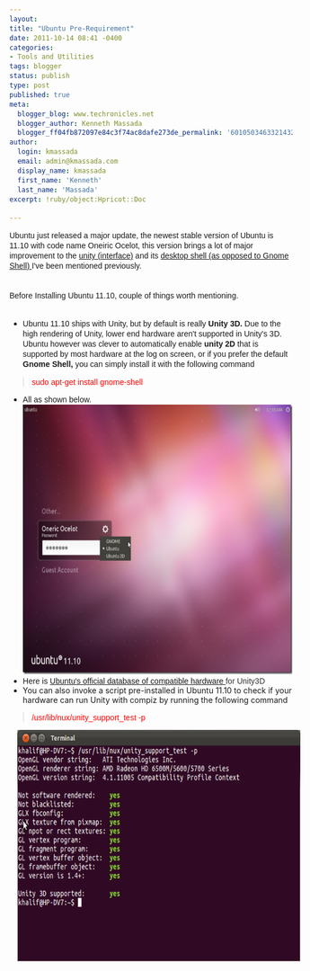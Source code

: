 ```yaml
---
layout:
title: "Ubuntu Pre-Requirement"
date: 2011-10-14 08:41 -0400
categories:
- Tools and Utilities
tags: blogger
status: publish
type: post
published: true
meta:
  blogger_blog: www.techronicles.net
  blogger_author: Kenneth Massada
  blogger_ff04fb872097e84c3f74ac8dafe273de_permalink: '6010503463321432858'
author:
  login: kmassada
  email: admin@kmassada.com
  display_name: kmassada
  first_name: 'Kenneth'
  last_name: 'Massada'
excerpt: !ruby/object:Hpricot::Doc

---
```

<p><span style="font-family:Arial, Helvetica, sans-serif;line-height:17px;">Ubuntu just released a major update, the newest stable version of Ubuntu is 11.10 with code name Oneiric Ocelot, this version brings a lot of major improvement to the <a href="http://www.techronicles.net/2011/10/ubuntu-unity-roundup.html">unity (interface)</a> and its <a href="http://www.techronicles.net/2011/10/ubuntu-unity-instead-of-gnome-shell.html">desktop shell (as opposed to Gnome Shell) </a>I've been mentioned previously. </span><br /><span style="background-color:white;color:#333333;font-family:Arial, Helvetica, sans-serif;line-height:17px;"><br /></span><br /><span style="font-family:Arial, Helvetica, sans-serif;"><span style="line-height:17px;">Before Installing Ubuntu 11.10, couple of things worth mentioning. </span></span><br /><span style="color:#333333;font-family:Arial, Helvetica, sans-serif;"><span style="line-height:17px;"><br /></span></span>
<ul>
<li><span style="font-family:Arial, Helvetica, sans-serif;"><span style="line-height:17px;">Ubuntu 11.10 ships with Unity, but by default is really <b>Unity 3D.</b> Due to the high rendering of Unity, lower end hardware aren't supported in Unity's 3D. Ubuntu however was clever to automatically enable <b>unity 2D</b> that is supported by most hardware at the log on screen, or if you prefer the default<b> Gnome Shell, </b>you can simply install it with the following command </span></span></li>
</ul>
<blockquote><p><span style="color:red;font-family:Arial, Helvetica, sans-serif;"><span style="line-height:16px;">sudo apt-get install gnome-shell</span></span></p></blockquote>
<ul>
<li><span style="font-family:Arial, Helvetica, sans-serif;"><span style="line-height:17px;">All as shown below. </span></span><a href="http://techronilces.files.wordpress.com/2011/10/0fc3f-gnome-sessions.png" style="clear:left;display:inline !important;font-family:Arial, Helvetica, sans-serif;margin-bottom:1em;margin-right:1em;text-align:center;"><img border="0" height="480" src="/images/wp/0fc3f-gnome-sessions.png?w=300" width="640" /></a></li>
<li><span style="font-family:Arial, Helvetica, sans-serif;">Here is </span><a href="http://www.ubuntu.com/certification" style="font-family:Arial, Helvetica, sans-serif;">Ubuntu's official database of compatible hardware </a><span style="color:#333333;font-family:Arial, Helvetica, sans-serif;">for Unity3D</span></li>
<li><span style="color:font-family: Arial, Helvetica, sans-serif;">You can also invoke a script pre-installed in Ubuntu 11.10 to check if your hardware can run Unity with compiz by running the following command </span></li>
<p></ul>
<blockquote><p><span style="color:red;font-family:Arial, Helvetica, sans-serif;">/usr/lib/nux/unity_support_test -p</span></p></blockquote>
<div class="separator" style="clear:both;text-align:center;"><a href="http://techronilces.files.wordpress.com/2011/10/62946-screenshotat2011-10-1404253a39253a02.png" style="margin-left:1em;margin-right:1em;"><img border="0" height="412" src="/images/wp/62946-screenshotat2011-10-1404253a39253a02.png?w=300" width="640" /></a></div>
<div class="separator" style="clear:both;text-align:center;"></div>
<p></p>
